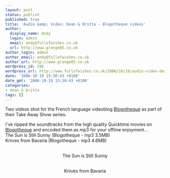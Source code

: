 ```yaml
---
layout: post
status: publish
published: true
title: 'Audio &amp; Video: Dean & Britta - Blogotheque videos'
author:
  display_name: Andy
  login: admin
  email: andy@fullofwishes.co.uk
  url: http://www.grange85.co.uk
author_login: admin
author_email: andy@fullofwishes.co.uk
author_url: http://www.grange85.co.uk
wordpress_id: 396
wordpress_url: http://www.fullofwishes.co.uk/2006/10/19/audio-video-dean-and-britta-blogotheque-videos/
date: '2006-10-19 15:30:43 +0100'
date_gmt: '2006-10-19 15:30:43 +0100'
categories:
- dean & britta
tags: []
---
```

<p>Two videos shot for the French language videoblog <a href="http://www.blogotheque.net/article.php3?id_article=2295">Blogotheque</a> as part of their Take Away Show series.</p>
<p><ins datetime="20070119">
<div>I've ripped the soundtracks from the high quality Quicktime movies on <a href="http://www.blogotheque.net/article.php3?id_article=2295">Blogotheque</a> and encoded them as mp3 for your offline enjoyment...<br/><span class="removed_link" title="http://www.grange85.co.uk/galaxie/audio/dab_thesunisstillsunny.mp3">The Sun is Still Sunny (Blogotheque - mp3 3.5MB)</span><br/> <span class="removed_link" title="http://www.grange85.co.uk/galaxie/audio/dab_knivesfrombavaria.mp3">Knives from Bavaria (Blogotheque - mp3 4.6MB)</span></div>
<p></ins>
<div align="center"><figure class="caption "><figcaption class="caption-text"></figcaption></figure><br/>The Sun is Still Sunny</div>
<div align="center"><figure class="caption "><figcaption class="caption-text"></figcaption></figure><br/>Knives from Bavaria</div>
